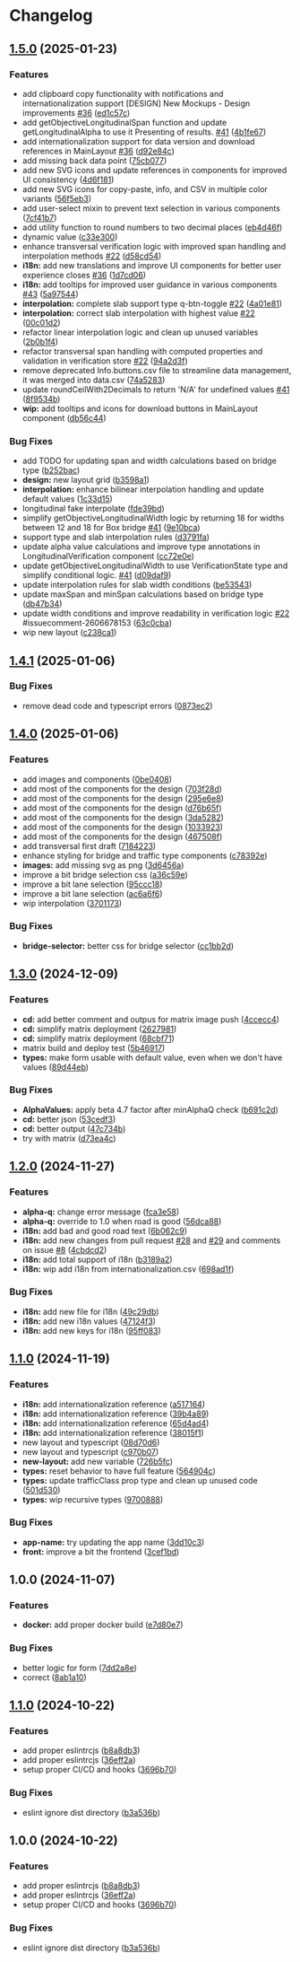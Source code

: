 # Changelog

## [1.5.0](https://github.com/EPFL-ENAC/resslab-astra_82001/compare/v1.4.1...v1.5.0) (2025-01-23)


### Features

* add clipboard copy functionality with notifications and internationalization support [DESIGN] New Mockups - Design improvements [#36](https://github.com/EPFL-ENAC/resslab-astra_82001/issues/36) ([ed1c57c](https://github.com/EPFL-ENAC/resslab-astra_82001/commit/ed1c57c6c37a5906da5d912843b9e7c2edc311b2))
* add getObjectiveLongitudinalSpan function and update getLongitudinalAlpha to use it Presenting of results. [#41](https://github.com/EPFL-ENAC/resslab-astra_82001/issues/41) ([4b1fe67](https://github.com/EPFL-ENAC/resslab-astra_82001/commit/4b1fe6760ddd3832a1648dde47c05a1670d563c8))
* add internationalization support for data version and download references in MainLayout [#36](https://github.com/EPFL-ENAC/resslab-astra_82001/issues/36) ([d92e84c](https://github.com/EPFL-ENAC/resslab-astra_82001/commit/d92e84c4812fcdee878132030367177037148296))
* add missing back data point ([75cb077](https://github.com/EPFL-ENAC/resslab-astra_82001/commit/75cb077c5a07537d5723e94c2aeccc27bc5cadf5))
* add new SVG icons and update references in components for improved UI consistency ([4d6f181](https://github.com/EPFL-ENAC/resslab-astra_82001/commit/4d6f181478078b896083f56ab9ba736c845e31e6))
* add new SVG icons for copy-paste, info, and CSV in multiple color variants ([56f5eb3](https://github.com/EPFL-ENAC/resslab-astra_82001/commit/56f5eb3bd2041a58e1fb8b85081634d4f1adc6fc))
* add user-select mixin to prevent text selection in various components ([7cf41b7](https://github.com/EPFL-ENAC/resslab-astra_82001/commit/7cf41b7ca62287794bca83470d0d9adf0e3998ec))
* add utility function to round numbers to two decimal places ([eb4d46f](https://github.com/EPFL-ENAC/resslab-astra_82001/commit/eb4d46f65012b2c7201606d740983b47e655f5a6))
* dynamic value ([c33e300](https://github.com/EPFL-ENAC/resslab-astra_82001/commit/c33e300cfd5d1d0c755f429e727a4258d849146f))
* enhance transversal verification logic with improved span handling and interpolation methods  [#22](https://github.com/EPFL-ENAC/resslab-astra_82001/issues/22) ([d58cd54](https://github.com/EPFL-ENAC/resslab-astra_82001/commit/d58cd541749cf8f7d35828e4a40d3ae931843ce8))
* **i18n:** add new translations and improve UI components for better user experience closes [#36](https://github.com/EPFL-ENAC/resslab-astra_82001/issues/36) ([1d7cd06](https://github.com/EPFL-ENAC/resslab-astra_82001/commit/1d7cd064d395f7f5d540e48abd11e3bf1cd32d87))
* **i18n:** add tooltips for improved user guidance in various components [#43](https://github.com/EPFL-ENAC/resslab-astra_82001/issues/43) ([5a97544](https://github.com/EPFL-ENAC/resslab-astra_82001/commit/5a975441d93546c3db9ae6ec2d1f200566a4c40a))
* **interpolation:** complete slab support type q-btn-toggle [#22](https://github.com/EPFL-ENAC/resslab-astra_82001/issues/22) ([4a01e81](https://github.com/EPFL-ENAC/resslab-astra_82001/commit/4a01e8143c55bd00b90d87b4b1d630da1dbefbab))
* **interpolation:** correct slab interpolation with highest value [#22](https://github.com/EPFL-ENAC/resslab-astra_82001/issues/22) ([00c01d2](https://github.com/EPFL-ENAC/resslab-astra_82001/commit/00c01d2bcce7c637fad93daa1605caa8583bca2c))
* refactor linear interpolation logic and clean up unused variables ([2b0b1f4](https://github.com/EPFL-ENAC/resslab-astra_82001/commit/2b0b1f4381c5df51f5ec1fdedaf34da080835dac))
* refactor transversal span handling with computed properties and validation in verification store   [#22](https://github.com/EPFL-ENAC/resslab-astra_82001/issues/22) ([94a2d3f](https://github.com/EPFL-ENAC/resslab-astra_82001/commit/94a2d3f05919691f3b07893c1d97fe7fe0fbde14))
* remove deprecated Info.buttons.csv file to streamline data management, it was merged into data.csv ([74a5283](https://github.com/EPFL-ENAC/resslab-astra_82001/commit/74a52833c1b98784f9db98c0b92fc69035c31d4e))
* update roundCeilWith2Decimals to return 'N/A' for undefined values [#41](https://github.com/EPFL-ENAC/resslab-astra_82001/issues/41) ([8f9534b](https://github.com/EPFL-ENAC/resslab-astra_82001/commit/8f9534b422b7ff51b7434d518e1a2e080314563f))
* **wip:** add tooltips and icons for download buttons in MainLayout component ([db56c44](https://github.com/EPFL-ENAC/resslab-astra_82001/commit/db56c443843c11c93b59f699e09fc3f127a0a3fb))


### Bug Fixes

* add TODO for updating span and width calculations based on bridge type ([b252bac](https://github.com/EPFL-ENAC/resslab-astra_82001/commit/b252bac87a719166cc56aff07bcf3bdf0589ea9a))
* **design:** new layout grid ([b3598a1](https://github.com/EPFL-ENAC/resslab-astra_82001/commit/b3598a17a42da1ea96db9ba74034722a808e3364))
* **interpolation:** enhance bilinear interpolation handling and update default values ([1c33d15](https://github.com/EPFL-ENAC/resslab-astra_82001/commit/1c33d15601918c973d1c4618a8c32197782176a7))
* longitudinal fake interpolate ([fde39bd](https://github.com/EPFL-ENAC/resslab-astra_82001/commit/fde39bdbb7a4880bdf852139e9f2ad489b4bf9fb))
* simplify getObjectiveLongitudinalWidth logic by returning 18 for widths between 12 and 18 for Box bridge [#41](https://github.com/EPFL-ENAC/resslab-astra_82001/issues/41) ([9e10bca](https://github.com/EPFL-ENAC/resslab-astra_82001/commit/9e10bcac144928cebdf43708b7252ed3f985d991))
* support type and slab interpolation rules ([d3791fa](https://github.com/EPFL-ENAC/resslab-astra_82001/commit/d3791faad29f1f44a0a2e13eaa92bb9cf7e4a83e))
* update alpha value calculations and improve type annotations in LongitudinalVerification component ([cc72e0e](https://github.com/EPFL-ENAC/resslab-astra_82001/commit/cc72e0e08a643b97a0f62c083b5b0539eb38b242))
* update getObjectiveLongitudinalWidth to use VerificationState type and simplify conditional logic. [#41](https://github.com/EPFL-ENAC/resslab-astra_82001/issues/41) ([d09daf9](https://github.com/EPFL-ENAC/resslab-astra_82001/commit/d09daf999bbc1e610390706e3663a43a62c15340))
* update interpolation rules for slab width conditions ([be53543](https://github.com/EPFL-ENAC/resslab-astra_82001/commit/be53543072b9713751900188be8d667585214e91))
* update maxSpan and minSpan calculations based on bridge type ([db47b34](https://github.com/EPFL-ENAC/resslab-astra_82001/commit/db47b34622ec28a5f94bd1261ec68c6bc90e92c0))
* update width conditions and improve readability in verification logic [#22](https://github.com/EPFL-ENAC/resslab-astra_82001/issues/22) #issuecomment-2606678153 ([63c0cba](https://github.com/EPFL-ENAC/resslab-astra_82001/commit/63c0cba8ed875bb2a4d7c9718a0f04027dfe0f2b))
* wip new layout ([c238ca1](https://github.com/EPFL-ENAC/resslab-astra_82001/commit/c238ca10ea608b8d2b346b36d54dc4d87eee05d8))

## [1.4.1](https://github.com/EPFL-ENAC/resslab-astra_82001/compare/v1.4.0...v1.4.1) (2025-01-06)


### Bug Fixes

* remove dead code and typescript errors ([0873ec2](https://github.com/EPFL-ENAC/resslab-astra_82001/commit/0873ec2d4b6ab4bd24d1b861a21e9c0f4b6ba538))

## [1.4.0](https://github.com/EPFL-ENAC/resslab-astra_82001/compare/v1.3.0...v1.4.0) (2025-01-06)


### Features

* add images and components ([0be0408](https://github.com/EPFL-ENAC/resslab-astra_82001/commit/0be0408b483277076978991d6d5607a79f094c44))
* add most of the components for the design ([703f28d](https://github.com/EPFL-ENAC/resslab-astra_82001/commit/703f28d120960078851fbc43c85d59c2b402edf3))
* add most of the components for the design ([295e6e8](https://github.com/EPFL-ENAC/resslab-astra_82001/commit/295e6e8f76b13238d6a498c071ed5a88c48748db))
* add most of the components for the design ([d76b65f](https://github.com/EPFL-ENAC/resslab-astra_82001/commit/d76b65fc9368463053fd373241ebdd98aca39320))
* add most of the components for the design ([3da5282](https://github.com/EPFL-ENAC/resslab-astra_82001/commit/3da52829adbadf57c21c21e21b54249f0a747ade))
* add most of the components for the design ([1033923](https://github.com/EPFL-ENAC/resslab-astra_82001/commit/10339231f23d143a2a5718766740df169e3fae95))
* add most of the components for the design ([467508f](https://github.com/EPFL-ENAC/resslab-astra_82001/commit/467508f7f709889bb3cf8dae80dc6dcdc73810ab))
* add transversal first draft ([7184223](https://github.com/EPFL-ENAC/resslab-astra_82001/commit/7184223aa731088edfe07c985edc0912dfb689ed))
* enhance styling for bridge and traffic type components ([c78392e](https://github.com/EPFL-ENAC/resslab-astra_82001/commit/c78392e38de93485a57f22c5fdc1927473abe8b8))
* **images:** add missing svg as png ([3d6456a](https://github.com/EPFL-ENAC/resslab-astra_82001/commit/3d6456ab9955f5c178803b518f706470d2ffae15))
* improve a bit bridge selection css ([a36c59e](https://github.com/EPFL-ENAC/resslab-astra_82001/commit/a36c59eedee1af663a1a83c91307a37733c21a72))
* improve a bit lane selection ([95ccc18](https://github.com/EPFL-ENAC/resslab-astra_82001/commit/95ccc1831d5c4457509ee2dc7e9e09a1e1a29046))
* improve a bit lane selection ([ac6a6f6](https://github.com/EPFL-ENAC/resslab-astra_82001/commit/ac6a6f6ab15e8c2bb2e64b308f416ac600c22c59))
* wip interpolation ([3701173](https://github.com/EPFL-ENAC/resslab-astra_82001/commit/37011738696ecf556daed62cdc0af55f2567693c))


### Bug Fixes

* **bridge-selector:** better css for bridge selector ([cc1bb2d](https://github.com/EPFL-ENAC/resslab-astra_82001/commit/cc1bb2dbe874321ebe6fb17fb58ec64ea9d751a4))

## [1.3.0](https://github.com/EPFL-ENAC/resslab-astra_82001/compare/v1.2.1...v1.3.0) (2024-12-09)


### Features

* **cd:** add better comment and outpus for matrix image push ([4ccecc4](https://github.com/EPFL-ENAC/resslab-astra_82001/commit/4ccecc41aaff2e67539d184e1cbb2d291cbd7b85))
* **cd:** simplify matrix deployment ([2627981](https://github.com/EPFL-ENAC/resslab-astra_82001/commit/26279810d5addb296c7a74f9bbab7a8a3620e113))
* **cd:** simplify matrix deployment ([68cbf71](https://github.com/EPFL-ENAC/resslab-astra_82001/commit/68cbf713a303c3f1978fd6a1be285c280cce86f2))
* matrix build and deploy test ([5b46917](https://github.com/EPFL-ENAC/resslab-astra_82001/commit/5b469172376809d1ede8e80e7c37e08cdccf900a))
* **types:** make form usable with default value, even when we don't have values ([89d44eb](https://github.com/EPFL-ENAC/resslab-astra_82001/commit/89d44eb35fbe945baf7675797df6a115d4a63df5))


### Bug Fixes

* **AlphaValues:** apply beta 4.7 factor after minAlphaQ check ([b691c2d](https://github.com/EPFL-ENAC/resslab-astra_82001/commit/b691c2d0a61dbb7615aa825a9fb6acdc46a1d272))
* **cd:** better json ([53cedf3](https://github.com/EPFL-ENAC/resslab-astra_82001/commit/53cedf34f5c65372d7b4a751cef9fdaa7de07932))
* **cd:** better output ([47c734b](https://github.com/EPFL-ENAC/resslab-astra_82001/commit/47c734b143b93a20f5997f752702dade4658d1e9))
* try with matrix ([d73ea4c](https://github.com/EPFL-ENAC/resslab-astra_82001/commit/d73ea4cd53be231681b7dd74f56b328eac40fad4))

## [1.2.0](https://github.com/EPFL-ENAC/resslab-astra_82001/compare/v1.1.0...v1.2.0) (2024-11-27)


### Features

* **alpha-q:** change error message ([fca3e58](https://github.com/EPFL-ENAC/resslab-astra_82001/commit/fca3e58eea8dfce68c5d0ac6ab190a8f57e446d0))
* **alpha-q:** override to 1.0 when road is good ([56dca88](https://github.com/EPFL-ENAC/resslab-astra_82001/commit/56dca88907906360345d352e8fb5b543e27dcfa4))
* **i18n:** add bad and good road text ([6b062c9](https://github.com/EPFL-ENAC/resslab-astra_82001/commit/6b062c9d785098068aecbaaa43595fd51a1fd191))
* **i18n:** add new changes from pull request [#28](https://github.com/EPFL-ENAC/resslab-astra_82001/issues/28) and [#29](https://github.com/EPFL-ENAC/resslab-astra_82001/issues/29) and comments on issue [#8](https://github.com/EPFL-ENAC/resslab-astra_82001/issues/8) ([4cbdcd2](https://github.com/EPFL-ENAC/resslab-astra_82001/commit/4cbdcd2439c636b970134e2f2ebf48e1dfbbdc74))
* **i18n:** add total support of i18n ([b3189a2](https://github.com/EPFL-ENAC/resslab-astra_82001/commit/b3189a2377d3a32916113898dfe002649fbf52e1))
* **i18n:** wip add i18n from internationalization.csv ([698ad1f](https://github.com/EPFL-ENAC/resslab-astra_82001/commit/698ad1faef778639605a80a3bd579f649ed93d08))


### Bug Fixes

* **i18n:** add new file for i18n ([49c29db](https://github.com/EPFL-ENAC/resslab-astra_82001/commit/49c29db7f4b91b09bc373f4b75ed7278f9115793))
* **i18n:** add new i18n values ([47124f3](https://github.com/EPFL-ENAC/resslab-astra_82001/commit/47124f3bfef6961b3aa36fc58cbe27be6fc89e59))
* **i18n:** add new keys for i18n ([95ff083](https://github.com/EPFL-ENAC/resslab-astra_82001/commit/95ff083a1a3f3bcbbbbb8e1fdab64a0577b606d9))

## [1.1.0](https://github.com/EPFL-ENAC/resslab-astra_82001/compare/v1.0.0...v1.1.0) (2024-11-19)


### Features

* **i18n:** add internationalization reference ([a517164](https://github.com/EPFL-ENAC/resslab-astra_82001/commit/a517164d2b2c957dae3693c6f9f0cb601b8b2c50))
* **i18n:** add internationalization reference ([39b4a89](https://github.com/EPFL-ENAC/resslab-astra_82001/commit/39b4a89005b47e77485096dca4d3c941c3204968))
* **i18n:** add internationalization reference ([65d4ad4](https://github.com/EPFL-ENAC/resslab-astra_82001/commit/65d4ad49a3d2c19f00cc584938cffbe026b428eb))
* **i18n:** add internationalization reference ([38015f1](https://github.com/EPFL-ENAC/resslab-astra_82001/commit/38015f1522bf34e7ac3c82b306de4e5316309a8f))
* new layout and typescript ([08d70d6](https://github.com/EPFL-ENAC/resslab-astra_82001/commit/08d70d60d204eebb262479b33d459d7c71d9dba4))
* new layout and typescript ([c970b07](https://github.com/EPFL-ENAC/resslab-astra_82001/commit/c970b0799131f949bd4a0d28d8c878959b8507ad))
* **new-layout:** add new variable ([726b5fc](https://github.com/EPFL-ENAC/resslab-astra_82001/commit/726b5fcbf90b1a8388fcda6ea8f0156655776a06))
* **types:** reset behavior to have full feature ([564904c](https://github.com/EPFL-ENAC/resslab-astra_82001/commit/564904c3ae406b8c5b0d223b82ffe45bfe325e53))
* **types:** update trafficClass prop type and clean up unused code ([501d530](https://github.com/EPFL-ENAC/resslab-astra_82001/commit/501d5305fdf55089d561ab7218f3ed5576096260))
* **types:** wip recursive types ([9700888](https://github.com/EPFL-ENAC/resslab-astra_82001/commit/9700888fddc49c5abe083e32cdf5ae2707f05742))


### Bug Fixes

* **app-name:** try updating the app name ([3dd10c3](https://github.com/EPFL-ENAC/resslab-astra_82001/commit/3dd10c3cab7db1d15601d587fe8e709d452f46b7))
* **front:** improve a bit the frontend ([3cef1bd](https://github.com/EPFL-ENAC/resslab-astra_82001/commit/3cef1bdfc5764e6e3c6bc35510f9096445b0b8a1))

## 1.0.0 (2024-11-07)


### Features

* **docker:** add proper docker build ([e7d80e7](https://github.com/EPFL-ENAC/resslab-astra_82001/commit/e7d80e7f94fce4f0460383c8451b30b380663868))


### Bug Fixes

* better logic for form ([7dd2a8e](https://github.com/EPFL-ENAC/resslab-astra_82001/commit/7dd2a8eb7de5cf0b2dd153f97e2595d3045bdc21))
* correct ([8ab1a10](https://github.com/EPFL-ENAC/resslab-astra_82001/commit/8ab1a102b133bac6b6261a1f1b849d1de9fc44f0))

## [1.1.0](https://github.com/EPFL-ENAC/resslab-astra_82001/compare/v1.0.0...v1.1.0) (2024-10-22)


### Features

* add proper eslintrcjs ([b8a8db3](https://github.com/EPFL-ENAC/resslab-astra_82001/commit/b8a8db368778f0388e5aee471f90929284b23baf))
* add proper eslintrcjs ([36eff2a](https://github.com/EPFL-ENAC/resslab-astra_82001/commit/36eff2a4d744dc3d9339995a4e187a2159286c27))
* setup proper CI/CD and hooks ([3696b70](https://github.com/EPFL-ENAC/resslab-astra_82001/commit/3696b707e5c345fde9bd499ac5ea9728bed194e4))


### Bug Fixes

* eslint ignore dist directory ([b3a536b](https://github.com/EPFL-ENAC/resslab-astra_82001/commit/b3a536bf9ddb9c32870fecf3fa5d0b0edab7b43c))

## 1.0.0 (2024-10-22)


### Features

* add proper eslintrcjs ([b8a8db3](https://github.com/EPFL-ENAC/resslab-astra_82001/commit/b8a8db368778f0388e5aee471f90929284b23baf))
* add proper eslintrcjs ([36eff2a](https://github.com/EPFL-ENAC/resslab-astra_82001/commit/36eff2a4d744dc3d9339995a4e187a2159286c27))
* setup proper CI/CD and hooks ([3696b70](https://github.com/EPFL-ENAC/resslab-astra_82001/commit/3696b707e5c345fde9bd499ac5ea9728bed194e4))


### Bug Fixes

* eslint ignore dist directory ([b3a536b](https://github.com/EPFL-ENAC/resslab-astra_82001/commit/b3a536bf9ddb9c32870fecf3fa5d0b0edab7b43c))
